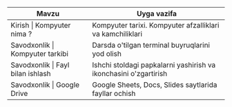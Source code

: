 | Mavzu | Uyga vazifa |
| ------------------------ | --------------------------------------------------------|
| Kirish \| Kompyuter nima ?   |  Kompyuter tarixi. Kompyuter afzalliklari va kamchiliklari |
| Savodxonlik \| Kompyuter tarkibi | Darsda o'tilgan terminal buyruqlarini yod olish |
| Savodxonlik \| Fayl bilan ishlash | Ishchi stoldagi papkalarni yashirish va ikonchasini o'zgartirish |
| Savodxonlik \| Google Drive | Google Sheets, Docs, Slides saytlarida fayllar ochish |